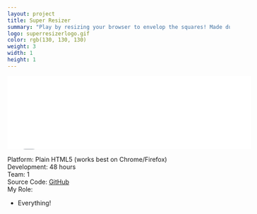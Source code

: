 ```yaml
---
layout: project
title: Super Resizer
summary: "Play by resizing your browser to envelop the squares! Made during <a href='http://ludumdare.com/compo/ludum-dare-31/?action=preview&uid=36186' target='_blank'>Ludum Dare 31</a>."
logo: superresizerlogo.gif
color: rgb(130, 130, 130)
weight: 3
width: 1
height: 1
---
```


<iframe src="//itch.io/embed/15407?linkback=true" 
  width="552" height="167" frameborder="0"></iframe>
  
Platform: Plain HTML5 (works best on Chrome/Firefox)  
Development: 48 hours  
Team: 1  
Source Code: [GitHub](https://github.com/foolmoron/SuperResizer)  
My Role:  
  
* Everything!  
  